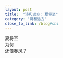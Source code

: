 ```yaml
---
layout: post
title:  "诗和远方: 夏将至"
category: "诗和远方"
close_to_link: /blog#shi
---
```


夏将至  
为何  
还恼春风？